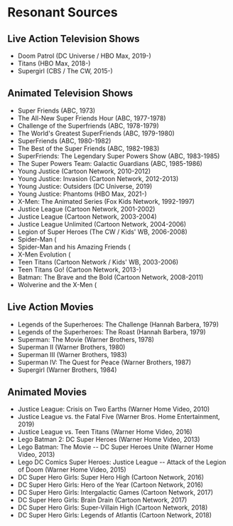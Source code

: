 # Resonant Sources

## Live Action Television Shows

- Doom Patrol (DC Universe / HBO Max, 2019-)
- Titans (HBO Max, 2018-)
- Supergirl (CBS / The CW, 2015-)


## Animated Television Shows

- Super Friends (ABC, 1973)
- The All-New Super Friends Hour (ABC, 1977-1978)
- Challenge of the Superfriends (ABC, 1978-1979)
- The World's Greatest SuperFriends (ABC, 1979-1980)
- SuperFriends (ABC, 1980-1982)
- The Best of the Super Friends (ABC, 1982-1983)
- SuperFriends: The Legendary Super Powers Show (ABC, 1983-1985)
- The Super Powers Team: Galactic Guardians (ABC, 1985-1986)
- Young Justice (Cartoon Network, 2010-2012)
- Young Justice: Invasion (Cartoon Network, 2012-2013)
- Young Justice: Outsiders (DC Universe, 2019)
- Young Justice: Phantoms (HBO Max, 2021-)
- X-Men: The Animated Series (Fox Kids Network, 1992-1997)
- Justice League (Cartoon Network, 2001-2002)
- Justice League (Cartoon Network, 2003-2004)
- Justice League Unlimited (Cartoon Network, 2004-2006)
- Legion of Super Heroes (The CW / Kids' WB, 2006-2008)
- Spider-Man (
- Spider-Man and his Amazing Friends (
- X-Men Evolution (
- Teen Titans (Cartoon Network / Kids' WB, 2003-2006)
- Teen Titans Go! (Cartoon Network, 2013-)
- Batman: The Brave and the Bold (Cartoon Network, 2008-2011)
- Wolverine and the X-Men (

## Live Action Movies

- Legends of the Superheroes: The Challenge (Hannah Barbera,  1979)
- Legends of the Superheroes: The Roast     (Hannah Barbera,  1979)
- Superman: The Movie                       (Warner Brothers, 1978)
- Superman II                               (Warner Brothers, 1980)
- Superman III                              (Warner Brothers, 1983)
- Superman IV: The Quest for Peace          (Warner Brothers, 1987)
- Supergirl                                 (Warner Brothers, 1984)

## Animated Movies

- Justice League: Crisis on Two Earths            (Warner Home Video, 2010)
- Justice League vs. the Fatal Five               (Warner Bros. Home Entertainment, 2019)
- Justice League vs. Teen Titans                  (Warner Home Video, 2016)
- Lego Batman 2: DC Super Heroes                  (Warner Home Video, 2013)
- Lego Batman: The Movie -- DC Super Heroes Unite (Warner Home Video, 2013)
- Lego DC Comics Super Heroes: Justice League -- Attack of the Legion of Doom (Warner Home Video, 2015)
- DC Super Hero Girls: Super Hero High     (Cartoon Network, 2016)
- DC Super Hero Girls: Hero of the Year    (Cartoon Network, 2016)
- DC Super Hero Girls: Intergalactic Games (Cartoon Network, 2017)
- DC Super Hero Girls: Brain Drain         (Cartoon Network, 2017)
- DC Super Hero Girls: Super-Villain High  (Cartoon Network, 2018)
- DC Super Hero Girls: Legends of Atlantis (Cartoon Network, 2018)
